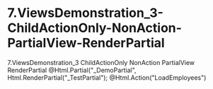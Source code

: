 # 7.ViewsDemonstration_3-ChildActionOnly-NonAction-PartialView-RenderPartial
7.ViewsDemonstration_3 ChildActionOnly NonAction PartialView RenderPartial   @Html.Partial("_DemoPartial",    Html.RenderPartial("_TestPartial");  @Html.Action("LoadEmployees")
